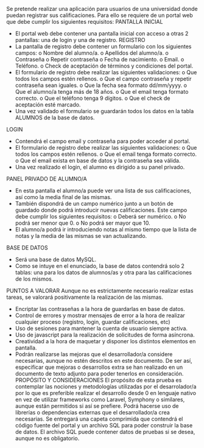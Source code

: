 Se pretende realizar una aplicación para usuarios de una universidad donde puedan registrar
sus calificaciones.
Para ello se requiere de un portal web que debe cumplir los siguientes requisitos:
PANTALLA INICIAL
- El portal web debe contener una pantalla inicial con acceso a otras 2 pantallas: una de
login y una de registro.
REGISTRO
- La pantalla de registro debe contener un formulario con los siguientes campos:
o Nombre del alumno/a.
o Apellidos del alumno/a.
o Contraseña
o Repetir contraseña
o Fecha de nacimiento.
o Email.
o Teléfono.
o Check de aceptación de términos y condiciones del portal.
- El formulario de registro debe realizar las siguientes validaciones:
o Que todos los campos estén rellenos.
o Que el campo contraseña y repetir contraseña sean iguales.
o Que la fecha sea formato dd/mm/yyyy.
o Que el alumno/a tenga más de 18 años.
o Que el email tenga formato correcto.
o Que el teléfono tenga 9 dígitos.
o Que el check de aceptación esté marcado.
- Una vez validado el formulario se guardarán todos los datos en la tabla ALUMNOS de
la base de datos.

LOGIN
- Contendrá el campo email y contraseña para poder acceder al portal.
- El formulario de registro debe realizar las siguientes validaciones:
o Que todos los campos estén rellenos.
o Que el email tenga formato correcto.
o Que el email exista en base de datos y la contraseña sea válida.
- Una vez realizado el login, el alumno es dirigido a su panel privado.

PANEL PRIVADO DE ALUMNO/A
- En esta pantalla el alumno/a puede ver una lista de sus calificaciones, así como la
media final de las mismas.
- También dispondrá de un campo numérico junto a un botón de guardado donde podrá
introducir nuevas calificaciones. Este campo debe cumplir los siguientes requisitos:
o Deberá ser numérico.
o No podrá ser menor que 0.
o No podrá ser mayor que 10.
- El alumno/a podrá ir introduciendo notas al mismo tiempo que la lista de notas y la
media de las mismas se van actualizando.

BASE DE DATOS
- Será una base de datos MySQL.
- Como se intuye en el enunciado, la base de datos contendrá solo 2 tablas: una para los
datos de alumnos/as y otra para las calificaciones de los mismos.

PUNTOS A VALORAR
Aunque no es estrictamente necesario realizar estas tareas, se valorará positivamente la
realización de las mismas.
- Encriptar las contraseñas a la hora de guardarlas en base de datos.
- Control de errores y mostrar mensajes de error a la hora de realizar cualquier proceso
(registro, login, guardar calificaciones, etc)
- Uso de sesiones para mantener la cuenta de usuario siempre activa.
- Uso de javascript para la realización de solicitudes de forma asíncrona.
- Creatividad a la hora de maquetar y disponer los distintos elementos en pantalla.
- Podrán realizarse las mejoras que el desarrollador/a considere necesarias, aunque no
estén descritos en este documento. De ser así, especificar que mejoras o desarrollos
extra se han realizado en un documento de texto adjunto para poder tenerlos en
consideración.
PROPÓSITO Y CONSIDERACIONES
El propósito de esta prueba es contemplar las nociones y metodologías utilizadas por el
desarrolador/a por lo que es preferible realizar el desarrollo desde 0 en lenguaje nativo en vez
de utilizar frameworks como Laravel, Symphony o similares, aunque están permitidos si así se
prefiere.
Podrá hacerse uso de librerías o dependencias externas que el desarrollador/a crea necesarias.
Se entregará una capeta comprimida que contendrá el código fuente del portal y un archivo
SQL para poder construir la base de datos.
El archivo SQL puede contener datos de pruebas si se desea, aunque no es obligatorio.